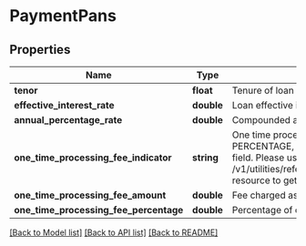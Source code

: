 # PaymentPans

## Properties
Name | Type | Description | Notes
------------ | ------------- | ------------- | -------------
**tenor** | **float** | Tenure of loan in months. | [optional] 
**effective_interest_rate** | **double** | Loan effective interest rate | [optional] 
**annual_percentage_rate** | **double** | Compounded annual interest rate. | [optional] 
**one_time_processing_fee_indicator** | **string** | One time processing fee indicator. Valid values : PERCENTAGE, FIXED_AMOUNT. This is a reference data field. Please use /v1/utilities/referenceData/{oneTimeProcessingFeeIndicator} resource to get valid value of this field with description. | [optional] 
**one_time_processing_fee_amount** | **double** | Fee charged as part of one time processing. | [optional] 
**one_time_processing_fee_percentage** | **double** | Percentage of one time processing fee charged. | [optional] 

[[Back to Model list]](../../README.md#documentation-for-models) [[Back to API list]](../../README.md#documentation-for-api-endpoints) [[Back to README]](../../README.md)

